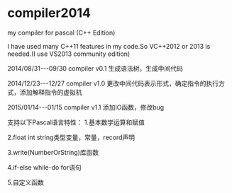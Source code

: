 compiler2014
============

my compiler for pascal (C++ Edition)

I have used many C++11 features in my code.So VC++2012 or 2013 is needed.(I use VS2013 community edition)


2014/08/31---09/30   compiler v0.1 生成语法树，生成中间代码

2014/12/23---12/27   compiler v1.0 更改中间代码表示形式，确定指令的执行方式，添加解释指令的虚拟机

2015/01/14---01/15   compiler v1.1 添加IO函数，修改bug


支持以下Pascal语言特性：
1.基本数学运算和赋值

2.float int string类型变量，常量，record声明

3.write(NumberOrString)库函数

4.if-else while-do for语句

5.自定义函数
